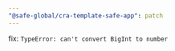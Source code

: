 ```yaml
---
"@safe-global/cra-template-safe-app": patch
---
```


fix: `TypeError: can't convert BigInt to number`
